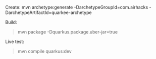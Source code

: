 
Create:
mvn archetype:generate -DarchetypeGroupId=com.airhacks -DarchetypeArtifactId=quarkee-archetype

Build:
> mvn package -Dquarkus.package.uber-jar=true

Live test:
> mvn compile quarkus:dev
